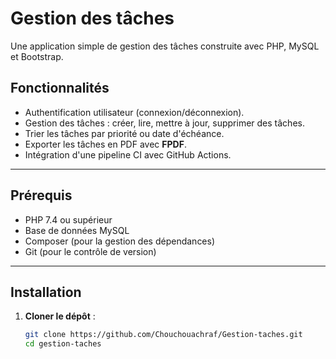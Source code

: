 # Gestion des tâches

Une application simple de gestion des tâches construite avec PHP, MySQL et Bootstrap.

## Fonctionnalités

- Authentification utilisateur (connexion/déconnexion).
- Gestion des tâches : créer, lire, mettre à jour, supprimer des tâches.
- Trier les tâches par priorité ou date d'échéance.
- Exporter les tâches en PDF avec **FPDF**.
- Intégration d'une pipeline CI avec GitHub Actions.

---

## Prérequis

- PHP 7.4 ou supérieur
- Base de données MySQL
- Composer (pour la gestion des dépendances)
- Git (pour le contrôle de version)

---

## Installation

1. **Cloner le dépôt** :
   ```bash
   git clone https://github.com/Chouchouachraf/Gestion-taches.git
   cd gestion-taches
